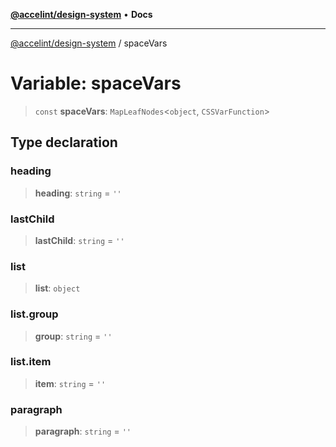 [**@accelint/design-system**](../README.md) • **Docs**

***

[@accelint/design-system](../README.md) / spaceVars

# Variable: spaceVars

> `const` **spaceVars**: `MapLeafNodes`\<`object`, `CSSVarFunction`\>

## Type declaration

### heading

> **heading**: `string` = `''`

### lastChild

> **lastChild**: `string` = `''`

### list

> **list**: `object`

### list.group

> **group**: `string` = `''`

### list.item

> **item**: `string` = `''`

### paragraph

> **paragraph**: `string` = `''`
